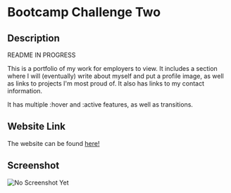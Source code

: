 # Bootcamp Challenge Two

## Description

README IN PROGRESS

This is a portfolio of my work for employers to view. It includes a section where I will (eventually) write about myself and put a profile image, as well as links to projects I'm most proud of. It also has links to my contact information.

It has multiple :hover and :active features, as well as transitions.

## Website Link

The website can be found [here!](https://alecryanhunter.github.io/bootcamp-challenge-two)

## Screenshot

![No Screenshot Yet]()